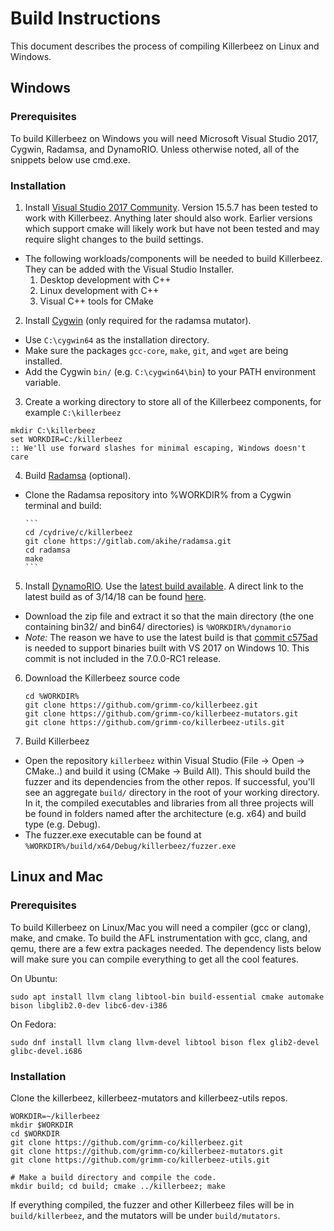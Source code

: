 # Build Instructions

This document describes the process of compiling Killerbeez on Linux and
Windows.

## Windows

### Prerequisites

To build Killerbeez on Windows you will need Microsoft Visual Studio 2017,
Cygwin, Radamsa, and DynamoRIO. Unless otherwise noted, all of the snippets
below use cmd.exe.

### Installation
1. Install [Visual Studio 2017
Community](https://www.visualstudio.com/downloads/). Version 15.5.7 has
been tested to work with Killerbeez. Anything later should also work.
Earlier versions which support cmake will likely work but have not been
tested and may require slight changes to the build settings.
  + The following workloads/components will be needed to build Killerbeez.
They can be added with the Visual Studio Installer.
      1. Desktop development with C++
      2. Linux development with C++
      3. Visual C++ tools for CMake

2. Install [Cygwin](https://cygwin.com/install.html) (only required for
the radamsa mutator).
  + Use `C:\cygwin64` as the installation directory.
  + Make sure the packages `gcc-core`, `make`, `git`, and `wget` are being
installed.
  + Add the Cygwin `bin/` (e.g. `C:\cygwin64\bin`) to your PATH environment
variable.

3. Create a working directory to store all of the Killerbeez components,
for example `C:\killerbeez`

```
mkdir C:\killerbeez
set WORKDIR=C:/killerbeez
:: We'll use forward slashes for minimal escaping, Windows doesn't care
```

4. Build [Radamsa](https://gitlab.com/akihe/radamsa) (optional).
  + Clone the Radamsa repository into %WORKDIR% from a Cygwin terminal and
build:

        ```
        cd /cydrive/c/killerbeez
        git clone https://gitlab.com/akihe/radamsa.git
        cd radamsa
        make
        ```

5. Install [DynamoRIO](http://dynamorio.org/). Use the [latest build
available](https://console.cloud.google.com/storage/browser/chromium-dynamorio/builds).
A direct link to the latest build as of 3/14/18 can be found
[here](https://storage.googleapis.com/chromium-dynamorio/builds/DynamoRIO-Windows-6.2.17295-0xa77808f.zip).
  + Download the zip file and extract it so that the main directory (the
one containing bin32/ and bin64/ directories) is `%WORKDIR%/dynamorio`
  + *Note:* The reason we have to use the latest build is that [commit
c575ad](https://github.com/DynamoRIO/dynamorio/commit/c575ad16f8943eb6946e8c875eb248d948390537)
is needed to support binaries built with VS 2017 on Windows 10. This commit
is not included in the 7.0.0-RC1 release.

6. Download the Killerbeez source code

    ```
    cd %WORKDIR%
    git clone https://github.com/grimm-co/killerbeez.git
    git clone https://github.com/grimm-co/killerbeez-mutators.git
    git clone https://github.com/grimm-co/killerbeez-utils.git
    ```

7. Build Killerbeez
  + Open the repository `killerbeez` within Visual Studio (File -> Open ->
CMake..) and build it using (CMake -> Build All).  This should build the
fuzzer and its dependencies from the other repos.  If successful, you'll
see an aggregate `build/` directory in the root of your working directory.
In it, the compiled executables and libraries from all three projects will
be found in folders named after the architecture (e.g. x64) and build type
(e.g. Debug).
  + The fuzzer.exe executable can be found at
`%WORKDIR%/build/x64/Debug/killerbeez/fuzzer.exe`

## Linux and Mac

### Prerequisites

To build Killerbeez on Linux/Mac you will need a compiler (gcc or clang), make,
and cmake.  To build the AFL instrumentation with gcc, clang, and qemu, there
are a few extra packages needed.  The dependency lists below will make sure
you can compile everything to get all the cool features.

On Ubuntu:
```
sudo apt install llvm clang libtool-bin build-essential cmake automake bison libglib2.0-dev libc6-dev-i386
```

On Fedora:
```
sudo dnf install llvm clang llvm-devel libtool bison flex glib2-devel glibc-devel.i686
```

### Installation

Clone the killerbeez, killerbeez-mutators and killerbeez-utils repos.

```
WORKDIR=~/killerbeez
mkdir $WORKDIR
cd $WORKDIR
git clone https://github.com/grimm-co/killerbeez.git
git clone https://github.com/grimm-co/killerbeez-mutators.git
git clone https://github.com/grimm-co/killerbeez-utils.git

# Make a build directory and compile the code.
mkdir build; cd build; cmake ../killerbeez; make
```

If everything compiled, the fuzzer and other Killerbeez
files will be in `build/killerbeez`, and the mutators will be 
under `build/mutators`.

